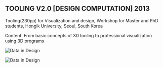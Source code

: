 ## TOOLING V2.0 [DESIGN COMPUTATION] 2013

Tooling(230pp) for Visualization and design, Workshop for Master and PhD students, Hongik University, Seoul, South Korea

Content: From basic concepts of 3D tooling to professional visualization using 3D programs

![Data in Design](https://namjulee.github.io/njs-lab-public/project/2013-tooling-for-computation/2013-tooling-for-computation.jpg)

![Data in Design](https://namjulee.github.io/njs-lab-public/project/2013-tooling-for-computation/2013-tooling-for-computation-01.jpg)